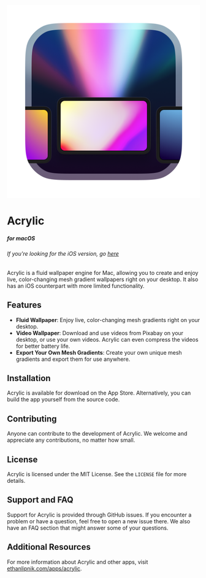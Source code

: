 ![Acrylic Icon](Icon.png)

# Acrylic

##### for macOS

###### *If you're looking for the iOS version, go [here](https://github.com/EthanLipnik/Acrylic-iOS)*

Acrylic is a fluid wallpaper engine for Mac, allowing you to create and enjoy live, color-changing mesh gradient wallpapers right on your desktop. It also has an iOS counterpart with more limited functionality.

## Features

- **Fluid Wallpaper**: Enjoy live, color-changing mesh gradients right on your desktop.
- **Video Wallpaper**: Download and use videos from Pixabay on your desktop, or use your own videos. Acrylic can even compress the videos for better battery life.
- **Export Your Own Mesh Gradients**: Create your own unique mesh gradients and export them for use anywhere.

## Installation

Acrylic is available for download on the App Store. Alternatively, you can build the app yourself from the source code.

## Contributing

Anyone can contribute to the development of Acrylic. We welcome and appreciate any contributions, no matter how small.

## License

Acrylic is licensed under the MIT License. See the `LICENSE` file for more details.

## Support and FAQ

Support for Acrylic is provided through GitHub issues. If you encounter a problem or have a question, feel free to open a new issue there. We also have an FAQ section that might answer some of your questions.

## Additional Resources

For more information about Acrylic and other apps, visit [ethanlipnik.com/apps/acrylic](http://ethanlipnik.com/apps/acrylic).
